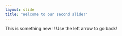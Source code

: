 ```yaml
---
layout: slide
title: "Welcome to our second slide!"
---
```

This is something new !!
Use the left arrow to go back!
